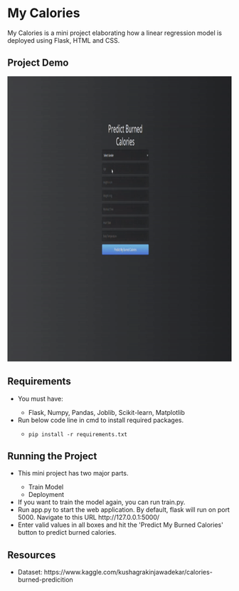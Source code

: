 <h1>My Calories</h1>
<p>My Calories is a mini project elaborating how a linear regression model is deployed using Flask, HTML and CSS.</p>

<h2>Project Demo</h2>
<p style="text-align: center;"><img src="https://github.com/saputhebeast/my-calaries/blob/main/demo/demo.gif" width="1024" height="640" /></p>

<h2>Requirements</h2>
<ul>
  <li>You must have: </li>
  <ul>
    <li>Flask, Numpy, Pandas, Joblib, Scikit-learn, Matplotlib</li>
  </ul>
  <li>Run below code line in cmd to install required packages.</li>
  <ul><li><code>pip install -r requirements.txt</code></li></ul>
</ul>

<h2>Running the Project</h2>
<ul>
  <li>This mini project has two major parts.</li>
  <ul>
    <li>Train Model</li>
    <li>Deployment</li>
  </ul>
  <li>If you want to train the model again, you can run train.py.</li>
  <li>Run app.py to start the web application. By default, flask will run on port 5000. Navigate to this URL http://127.0.0.1:5000/</li>
  <li>Enter valid values in all boxes and hit the 'Predict My Burned Calories' button to predict burned calories.</li>
</ul>

<h2>Resources</h2>
<ul><li>Dataset: https://www.kaggle.com/kushagrakinjawadekar/calories-burned-predicition</li><ul>
